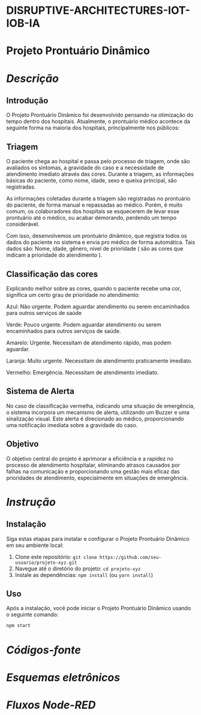# DISRUPTIVE-ARCHITECTURES-IOT-IOB-IA
# Projeto Prontuário Dinâmico
# _Descrição_

## Introdução
O Projeto Prontuário Dinâmico foi desenvolvido pensando na otimização do tempo dentro dos hospitais. Atualmente, o prontuário médico acontece da seguinte forma na maioria dos hospitais, principalmente nos públicos:

## Triagem

O paciente chega ao hospital e passa pelo processo de triagem, onde são avaliados os sintomas, a gravidade do caso e a necessidade de atendimento imediato através das cores.
Durante a triagem, as informações básicas do paciente, como nome, idade, sexo e queixa principal, são registradas.

As informações coletadas durante a triagem são registradas no  prontuário do paciente, de forma manual e repassadas ao médico. Porém, é muito comum, os colaboradores dos hospitais se esquecerem de levar esse prontuário até o médico, ou acabar demorando, perdendo um tempo considerável.

Com isso, desenvolvemos um prontuário dinâmico, que registra todos os dados do paciente no sistema e envia pro médico de forma automática. Tais dados são: Nome, idade, gênero, nível de prioridade ( são as cores que indicam a prioridade do atendimento ). 

## Classificação das cores

Explicando melhor sobre as cores, quando o paciente recebe uma cor, significa um certo grau de prioridade no atendimento:

Azul: Não urgente. Podem aguardar atendimento ou serem encaminhados para outros serviços de saúde

Verde: Pouco urgente. Podem aguardar atendimento ou serem encaminhados para outros serviços de saúde.

Amarelo: Urgente. Necessitam de atendimento rápido, mas podem aguardar.

Laranja: Muito urgente. Necessitam de atendimento praticamente imediato.

Vermelho: Emergência. Necessitam de atendimento imediato.

## Sistema de Alerta

No caso de classificação vermelha, indicando uma situação de emergência, o sistema incorpora um mecanismo de alerta, utilizando um Buzzer e uma sinalização visual. Este alerta é direcionado ao médico, proporcionando uma notificação imediata sobre a gravidade do caso. 

## Objetivo

O objetivo central do projeto é aprimorar a eficiência e a rapidez no processo de atendimento hospitalar, eliminando atrasos causados por falhas na comunicação e proporcionando uma gestão mais eficaz das prioridades de atendimento, especialmente em situações de emergência.

# _Instrução_

## Instalação
Siga estas etapas para instalar e configurar o Projeto Prontuário Dinâmico em seu ambiente local:

1. Clone este repositório: `git clone https://github.com/seu-usuario/projeto-xyz.git`
2. Navegue até o diretório do projeto: `cd projeto-xyz`
3. Instale as dependências: `npm install` (ou `yarn install`)

## Uso
Após a instalação, você pode iniciar o Projeto Prontuário Dinâmico usando o seguinte comando:

```bash
npm start
```

# _Códigos-fonte_

# _Esquemas eletrônicos_

# _Fluxos Node-RED_





